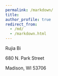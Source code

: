 ```yaml
---
permalink: /markdown/
title:
author_profile: true
redirect_from: 
  - /md/
  - /markdown.html
---
```


Rujia Bi

680 N. Park Street

Madison, WI 53706

